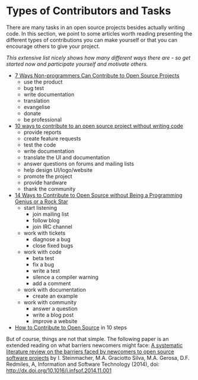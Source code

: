 # Types of Contributors and Tasks <i class="octicon octicon-link-external"></i>

There are many tasks in an open source projects besides actually writing code. In this section, we point to some articles worth reading presenting the different types of contributions you can make yourself or that you can encourage others to give your project.

*This extensive list nicely shows how many different ways there are - so get started now and participate yourself and motivate others.*

* [7 Ways Non-programmers Can Contribute to Open Source Projects](http://www.shareable.net/blog/7-ways-non-programmers-can-contribute-to-open-source-projects)
  * use the product
  * bug test
  * write documentation
  * translation
  * evangelise
  * donate
  * be professional
* [10 ways to contribute to an open source project without writing code](http://opensource.com/life/13/10/ten-ways-open-source-projects)
  * provide reports
  * create feature requests
  * test the code
  * write documentation
  * translate the UI and documentation
  * answer questions on forums and mailing lists
  * help design UI/logo/website
  * promote the project
  * provide hardware
  * thank the community
* [14 Ways to Contribute to Open Source without Being a Programming Genius or a Rock Star](http://blog.smartbear.com/programming/14-ways-to-contribute-to-open-source-without-being-a-programming-genius-or-a-rock-star/)
  * start listening
    * join mailing list
    * follow blog
    * join IRC channel
  * work with tickets
    * diagnose a bug
    * close fixed bugs
  * work with code
    * beta test
    * fix a bug
    * write a test
    * silence a compiler warning
    * add a comment
  * work with documentation
    * create an example
  * work with community
    * answer a question
    * write a blog post
    * improve a website
* [How to Contribute to Open Source](http://www.wikihow.com/Contribute-to-Open-Source) in 10 steps


But of course, things are not that simple. The following paper is an extended reading on what barriers newcomers might face: [A systematic literature review on the barriers faced by newcomers to open source software projects](https://www.academia.edu/9383911/A_systematic_literature_review_on_the_barriers_faced_by_newcomers_to_open_source_software_projects) by I. Steinmacher, M.A. Graciotto Silva, M.A. Gerosa, D.F. Redmiles, A, Information and Software Technology (2014), doi: http://dx.doi.org/10.1016/j.infsof.2014.11.001


